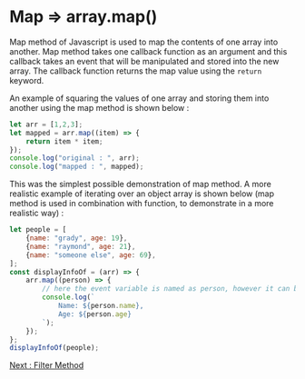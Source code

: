 # Map => array.map()

Map method of Javascript is used to map the contents of one array into another. Map method takes one callback function as an argument and this callback takes an event that will be manipulated and stored into the new array. The callback function returns the map value using the `return` keyword.

An example of squaring the values of one array and storing them into another using the map method is shown below :

```javascript
let arr = [1,2,3];
let mapped = arr.map((item) => {
    return item * item;
});
console.log("original : ", arr);
console.log("mapped : ", mapped);
```

This was the simplest possible demonstration of map method. A more realistic example of iterating over an object array is shown below (map method is used in combination with function, to demonstrate in a more realistic way) :

```javascript
let people = [
    {name: "grady", age: 19},
    {name: "raymond", age: 21},
    {name: "someone else", age: 69},
];
const displayInfoOf = (arr) => {
    arr.map((person) => {
        // here the event variable is named as person, however it can be named anything related to the function so that everything makes sense
        console.log(`
            Name: ${person.name},
            Age: ${person.age}
        `);
    });
};
displayInfoOf(people);
```

[Next : Filter Method](02-filter.md)
